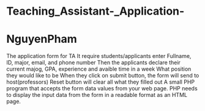 # Teaching_Assistant-_Application-
# NguyenPham

The application form for TA
It require students/applicants enter Fullname, ID, major, email, and phone number
Then the applicants declare their current majog, GPA, experience and avaible time in a week
What position they would like to be
When they click on submit button, the form will send to host(professors)
Reset button will clear all what they filled out
A small PHP program that accepts the form data values from your web page.
PHP needs to display the input data from the form in a readable format as an HTML page.
